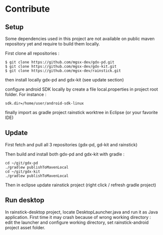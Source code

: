 
# Contribute

## Setup

Some dependencies used in this project are not available on public maven repository yet and require
to build them locally.

First clone all repositories : 

	$ git clone https://github.com/mgsx-dev/gdx-pd.git
	$ git clone https://github.com/mgsx-dev/gdx-kit.git
	$ git clone https://github.com/mgsx-dev/rainstick.git

then install locally gdx-pd and gdx-kit (see update section)

configure android SDK locally by create a file local.properties in project root folder. For instance :

```
sdk.dir=/home/user/android-sdk-linux
```

finally import as gradle project rainstick worktree in Eclipse (or your favorite IDE)

## Update

First fetch and pull all 3 repositories (gdx-pd, gd-kit and rainstick)

Then build and install both gdx-pd and gdx-kit with gradle : 
```
cd ~/git/gdx-pd
./gradlew publishToMavenLocal
cd ~/git/gdx-kit
./gradlew publishToMavenLocal

```

Then in eclipse update rainstick project (right click / refresh gradle project)

## Run desktop

In rainstick-desktop project, locate DesktopLauncher.java and run it as Java application. First time it may
crash because of wrong working directory : edit the launcher and configure working directory, set rainstick-android project asset folder.

